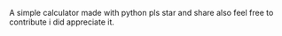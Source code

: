 A simple calculator made with python
pls star and share also feel free to contribute i did appreciate it. 
